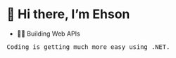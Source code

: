 # 👋 Hi there, I’m Ehson
<ul>
  <li>🧑‍💻 Building Web APIs</li>
</ul>


<pre>Coding is getting much more easy using .NET.</pre>









<!---
AkhmedovEhson/AkhmedovEhson is a ✨ special ✨ repository because its `README.md` (this file) appears on your GitHub profile.
You can click the Preview link to take a look at your changes.
--->
